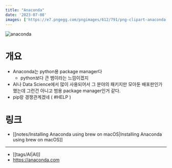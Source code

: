 ```yaml
---
title: "Anaconda"
date: '2023-07-08'
images: ['https://e7.pngegg.com/pngimages/612/791/png-clipart-anaconda-pip-installation-python-anaconda-animals-text-thumbnail.png']
---
```

![anaconda](https://e7.pngegg.com/pngimages/612/791/png-clipart-anaconda-pip-installation-python-anaconda-animals-text-thumbnail.png)


# 개요
- Anaconda는 python용 package manager다
	- python보다 큰 뱀이라는 느낌이겠지
- AI나 Data Science에서 많이 사용되어서 그 분야의 패키지만 모아둔 배포판인가 했는데 그런건 아니고 범용 package manager인거 같다.
- pip랑 경쟁관계겠네 ( #HELP )

# 링크
- [[notes/Installing Anaconda using brew on macOS|Installing Anaconda using brew on macOS]]
---
- [[tags/AI|AI]]
- <https://anaconda.com>

